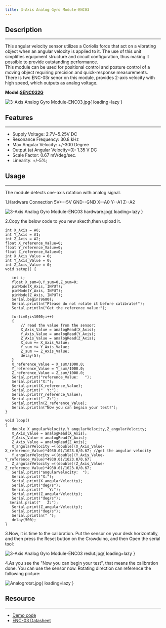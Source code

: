 ```yaml
---
title: 3-Axis Analog Gyro Module-ENC03
---
```


## Description
-----------

This angular velocity sensor utilizes a Coriolis force that act on a vibrating object when an angular velocity is applied to it. The use of this unit simplifies equipment structure and circuit configuration, thus making it possible to provide outstanding performance.   
This module can be used for positional control and posture control of a moving object requiring precision and quick-response measurements. There is two ENC-03r senor on this module, provides 2-axis velocity with high speed, which outputs as analog voltage.

**Model:[SENC032G](http://www.elecrow.com/2axis-analog-gyro-moduleenc03-p-712.html)**

![3-Axis Analog Gyro Module-ENC03.jpg](https://wiki.elecrow.com/images/thumb/8/8e/3-Axis_Analog_Gyro_Module-ENC03.jpg/400px-3-Axis_Analog_Gyro_Module-ENC03.jpg){ loading=lazy }

## Features
--------

- Supply Voltage: 2.7V~5.25V DC
- Resonance Frequency: 30.8 kHz
- Max Angular Velocity: +/-300 Degree
- Output (at Angular Velocity=0): 1.35 V DC
- Scale Factor: 0.67 mV/deg/sec.
- Linearity: +/-5%;

## Usage
-----

The module detects one-axis rotation with analog signal.

1.Hardware Connection
5V+--5V
GND--GND
X--A0
Y--A1
Z--A2

![3-Axis Analog Gyro Module-ENC03 hardware.jpg](https://wiki.elecrow.com/images/thumb/8/81/3-Axis_Analog_Gyro_Module-ENC03_hardware.jpg/600px-3-Axis_Analog_Gyro_Module-ENC03_hardware.jpg){ loading=lazy }

2.Copy the below code to you new skecth,then upload it.

```
int X_Axis = A0;             
int Y_Axis = A1; 
int Z_Axis = A2;
float X_reference_Value=0;
float Y_reference_Value=0;
float Z_reference_Value=0;
int X_Axis_Value = 0;           
int Y_Axis_Value = 0;
int Z_Axis_Value = 0;
void setup() {

   int i;
   float X_sum=0,Y_sum=0,Z_sum=0;
   pinMode(X_Axis, INPUT);
   pinMode(Y_Axis, INPUT);
   pinMode(Z_Axis, INPUT);
   Serial.begin(9600);
   Serial.println("Please do not rotate it before calibrate!");
   Serial.println("Get the reference value:");
    
   for(i=0;i<1000;i++)
   {
       // read the value from the sensor:
       X_Axis_Value = analogRead(X_Axis);
       Y_Axis_Value = analogRead(Y_Axis);
       Z_Axis_Value = analogRead(Z_Axis);
       X_sum += X_Axis_Value;
       Y_sum += Y_Axis_Value;
       Z_sum += Z_Axis_Value;
       delay(5);
   }
   X_reference_Value = X_sum/1000.0;
   Y_reference_Value = Y_sum/1000.0;
   Z_reference_Value = Z_sum/1000.0;
   Serial.print("reference_Value:   ");
   Serial.print("X:");
   Serial.print(X_reference_Value);
   Serial.print("  Y:");
   Serial.print(Y_reference_Value);
   Serial.print("  Z:");
   Serial.println(Z_reference_Value);
   Serial.println("Now you can begain your test!");
}

void loop() 
{
   double X_angularVelocity,Y_angularVelocity,Z_angularVelocity;
   X_Axis_Value = analogRead(X_Axis);
   Y_Axis_Value = analogRead(Y_Axis);
   Z_Axis_Value = analogRead(Z_Axis);
   X_angularVelocity =((double)(X_Axis_Value-X_reference_Value)*4930.0)/1023.0/0.67; //get the angular velocity
   Y_angularVelocity =((double)(Y_Axis_Value-Y_reference_Value)*4930.0)/1023.0/0.67;
   Z_angularVelocity =((double)(Z_Axis_Value-Z_reference_Value)*4930.0)/1023.0/0.67;
   Serial.print("angularVelocity:  ");
   Serial.print("X:");
   Serial.print(X_angularVelocity);
   Serial.print("deg/s");
   Serial.print("   Y:");
   Serial.print(Z_angularVelocity);
   Serial.print("deg/s");
  Serial.print("   Z:");
   Serial.print(Z_angularVelocity);
   Serial.print("deg/s");
   Serial.println(" ");
   delay(500);
}
```

3.Now, it is time to the calibration. Put the sensor on your desk horizontally, and then press the Reset button on the Crowduino, and then Open the serial tool:

![3-Axis Analog Gyro Module-ENC03 reslut.jpg](https://wiki.elecrow.com/images/thumb/e/eb/3-Axis_Analog_Gyro_Module-ENC03_reslut.jpg/400px-3-Axis_Analog_Gyro_Module-ENC03_reslut.jpg){ loading=lazy }

4.As you see the "Now you can begin your test", that means the calibration done. You can use the sensor now. Rotating direction can reference the following picture:

![Analogrotat.jpg](https://wiki.elecrow.com/images/thumb/f/fe/Analogrotat.jpg/400px-Analogrotat.jpg){ loading=lazy }

## Resource
--------

- [Demo code](./files/Analog-Gyro-3-Axis-zip.md)
- [ENC-03 Datasheet ](./files/ENC-03-pdf.md)